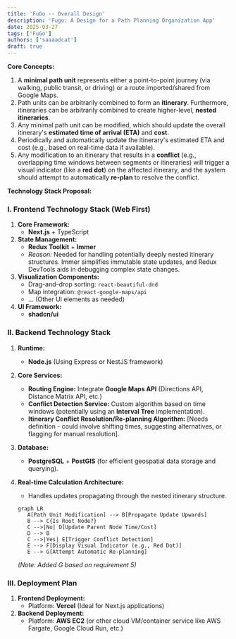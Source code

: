 ```yaml
---
title: 'FuGo -- Overall Design'
description: 'Fugo: A Design for a Path Planning Organization App'
date: 2025-03-27
tags: ['FuGo']
authors: ['saaaadcat']
draft: true
---
```



**Core Concepts:**

1. A **minimal path unit** represents either a point-to-point journey (via walking, public transit, or driving) or a route imported/shared from Google Maps.
2. Path units can be arbitrarily combined to form an **itinerary**. Furthermore, itineraries can be arbitrarily combined to create higher-level, **nested itineraries**.
3. Any minimal path unit can be modified, which should update the overall itinerary's **estimated time of arrival (ETA)** and **cost**.
4. Periodically and automatically update the itinerary's estimated ETA and cost (e.g., based on real-time data if available).
5. Any modification to an itinerary that results in a **conflict** (e.g., overlapping time windows between segments or itineraries) will trigger a visual indicator (like a **red dot**) on the affected itinerary, and the system should attempt to automatically **re-plan** to resolve the conflict.

**Technology Stack Proposal:**

### I. Frontend Technology Stack (Web First)

1. **Core Framework:**
    - **Next.js** + TypeScript
2. **State Management:**
    - **Redux Toolkit** + **Immer**
    - *Reason:* Needed for handling potentially deeply nested itinerary structures. Immer simplifies immutable state updates, and Redux DevTools aids in debugging complex state changes.
3. **Visualization Components:**
    - Drag-and-drop sorting: `react-beautiful-dnd`
    - Map integration: `@react-google-maps/api`
    - ... (Other UI elements as needed)
4. **UI Framework:**
    - **shadcn/ui**

### II. Backend Technology Stack

1. **Runtime:**
    - **Node.js** (Using Express or NestJS framework)
2. **Core Services:**
    - **Routing Engine:** Integrate **Google Maps API** (Directions API, Distance Matrix API, etc.)
    - **Conflict Detection Service:** Custom algorithm based on time windows (potentially using an **Interval Tree** implementation).
    - **Itinerary Conflict Resolution/Re-planning Algorithm:** [Needs definition - could involve shifting times, suggesting alternatives, or flagging for manual resolution].
3. **Database:**
    - **PostgreSQL** + **PostGIS** (for efficient geospatial data storage and querying).
4. **Real-time Calculation Architecture:**
    - Handles updates propagating through the nested itinerary structure.

    ```mermaid
    graph LR
       A[Path Unit Modification] --> B[Propagate Update Upwards]
       B --> C{Is Root Node?}
       C -->|No| D[Update Parent Node Time/Cost]
       D --> B
       C -->|Yes| E[Trigger Conflict Detection]
       E --> F[Display Visual Indicator (e.g., Red Dot)]
       E --> G[Attempt Automatic Re-planning]
    ```

    *(Note: Added G based on requirement 5)*

### III. Deployment Plan

1. **Frontend Deployment:**
    - Platform: **Vercel** (Ideal for Next.js applications)
2. **Backend Deployment:**
    - Platform: **AWS EC2** (or other cloud VM/container service like AWS Fargate, Google Cloud Run, etc.)